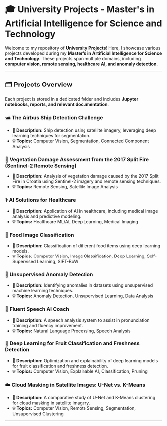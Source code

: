 # 🎓 University Projects - Master's in Artificial Intelligence for Science and Technology  

Welcome to my repository of **University Projects**! Here, I showcase various projects developed during my **Master's in Artificial Intelligence for Science and Technology**. These projects span multiple domains, including **computer vision, remote sensing, healthcare AI, and anomaly detection**.  

---

## 🗂 Projects Overview  
Each project is stored in a dedicated folder and includes **Jupyter notebooks, reports, and relevant documentation**.  

### 🛥️ **The Airbus Ship Detection Challenge**  
- **📃 Description:** Ship detection using satellite imagery, leveraging deep learning techniques for segmentation.  
- **💡 Topics:** Computer Vision, Segmentation, Connected Component Analysis
 

### 🌳 **Vegetation Damage Assessment from the 2017 Split Fire (Sentinel-2 Remote Sensing)**  
- **📃 Description:** Analysis of vegetation damage caused by the 2017 Split Fire in Croatia using Sentinel-2 imagery and remote sensing techniques.  
- **💡 Topics:** Remote Sensing, Satellite Image Analysis  

### ⚕️ **AI Solutions for Healthcare**  
- **📃 Description:** Application of AI in healthcare, including medical image analysis and predictive modeling.  
- **💡 Topics:** Healthcare ML/AI, Deep Learning, Medical Imaging  

### 🍔 **Food Image Classification**  
- **📃 Description:** Classification of different food items using deep learning models.  
- **💡 Topics:** Computer Vision, Image Classification, Deep Learning, Self-Supervised Learning, SIFT-BoW  

### 🔄 **Unsupervised Anomaly Detection**  
- **📃 Description:** Identifying anomalies in datasets using unsupervised machine learning techniques.  
- **💡 Topics:** Anomaly Detection, Unsupervised Learning, Data Analysis  

### 🎤 **Fluent Speech AI Coach**  
- **📃 Description:** A speech analysis system to assist in pronunciation training and fluency improvement.  
- **💡 Topics:** Natural Language Processing, Speech Analysis  

### 🍎 **Deep Learning for Fruit Classification and Freshness Detection**  
- **📃 Description:** Optimization and explainability of deep learning models for fruit classification and freshness detection.  
- **💡 Topics:** Computer Vision, Explainable AI, Classification, Pruning 

### ☁️ **Cloud Masking in Satellite Images: U-Net vs. K-Means**  
- **📃 Description:** A comparative study of U-Net and K-Means clustering for cloud masking in satellite imagery.  
- **💡 Topics:** Computer Vision, Remote Sensing, Segmentation, Unsupervised Clustering  

---

